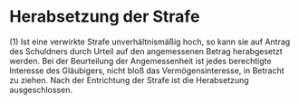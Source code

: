 # Herabsetzung der Strafe

(1) Ist eine verwirkte Strafe unverhältnismäßig hoch, so kann sie auf Antrag des Schuldners durch Urteil auf den angemessenen Betrag herabgesetzt werden. Bei der Beurteilung der Angemessenheit ist jedes berechtigte Interesse des Gläubigers, nicht bloß das Vermögensinteresse, in Betracht zu ziehen. Nach der Entrichtung der Strafe ist die Herabsetzung ausgeschlossen.